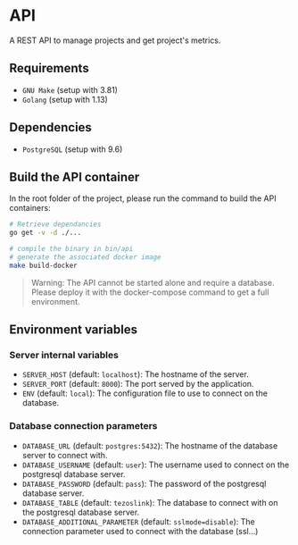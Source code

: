 # API

A REST API to manage projects and get project's metrics.

## Requirements

- `GNU Make` (setup with 3.81)
- `Golang` (setup with 1.13)

## Dependencies

- `PostgreSQL` (setup with 9.6)

## Build the API container

In the root folder of the project, please run the command to build the API containers:

```bash
# Retrieve dependancies
go get -v -d ./...

# compile the binary in bin/api
# generate the associated docker image
make build-docker
```

> Warning: The API cannot be started alone and require a database. Please deploy it with the docker-compose command to get a full environment.

## Environment variables

### Server internal variables

- `SERVER_HOST` (default: `localhost`): The hostname of the server.
- `SERVER_PORT` (default: `8000`): The port served by the application.
- `ENV` (default: `local`): The configuration file to use to connect on the database.

### Database connection parameters

- `DATABASE_URL` (default: `postgres:5432`): The hostname of the database server to connect with.
- `DATABASE_USERNAME` (default: `user`): The username used to connect on the postgresql database server.
- `DATABASE_PASSWORD` (default: `pass`): The password of the postgresql database server.
- `DATABASE_TABLE` (default: `tezoslink`): The database to connect with on the postgresql database server.
- `DATABASE_ADDITIONAL_PARAMETER` (default: `sslmode=disable`): The connection parameter used to connect with the database (ssl...)

